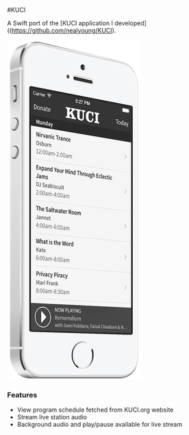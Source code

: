 #KUCI

A Swift port of the [KUCI application I developed]((https://github.com/nealyoung/KUCI).

![Screenshot](https://github.com/nealyoung/KUCI-Swift/raw/master/screenshot.png)

### Features
* View program schedule fetched from KUCI.org website
* Stream live station audio
* Background audio and play/pause available for live stream